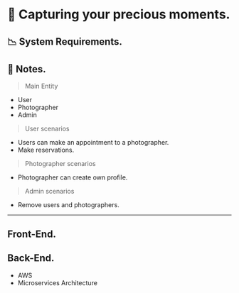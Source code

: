 # 📸 Capturing your precious moments.

## 📉 System Requirements.

## 📝 Notes.
> Main Entity
 - User
 - Photographer
 - Admin

> User scenarios
 - Users can make an appointment to a photographer.
 - Make reservations.

> Photographer scenarios
 - Photographer can create own profile.

> Admin scenarios
 - Remove users and photographers.
----

## Front-End.



## Back-End.
 - AWS
 - Microservices Architecture



